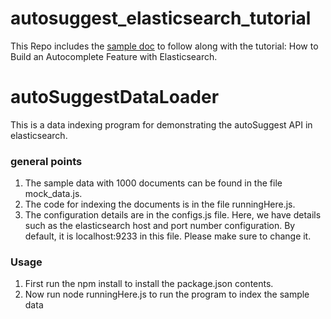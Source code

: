 # autosuggest_elasticsearch_tutorial
This Repo includes the [sample doc](blog_06_autoSuggest_dataSet.js) to follow along with the tutorial: How to Build an Autocomplete Feature with Elasticsearch.

# autoSuggestDataLoader

This is a data indexing program for demonstrating the autoSuggest API in elasticsearch.

### general points

1. The sample data with 1000 documents can be found in the file mock_data.js. 
2. The code for indexing the documents is in the file runningHere.js.
3. The configuration details are in the configs.js file. Here, we have details such as the elasticsearch host and port number configuration. By default, it is localhost:9233 in this file. Please make sure to change it.

### Usage

1. First run the npm install to install the package.json contents.
2. Now run node runningHere.js to run the program to index the sample data

